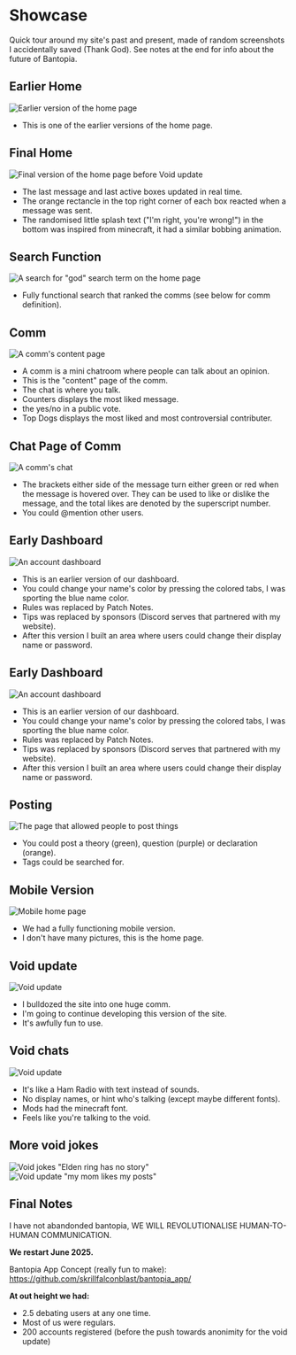 # Showcase
Quick tour around my site's past and present, made of random screenshots I accidentally saved (Thank God). See notes at the end for info about the future of Bantopia.

## Earlier Home
![Earlier version of the home page](website_showcase/earlier_home.png)
- This is one of the earlier versions of the home page.

## Final Home
![Final version of the home page before Void update](website_showcase/final_home.png)
- The last message and last active boxes updated in real time.
- The orange rectancle in the top right corner of each box reacted when a message was sent.
- The randomised little splash text ("I'm right, you're wrong!") in the bottom was inspired from minecraft, it had a similar bobbing animation.

## Search Function
![A search for "god" search term on the home page](website_showcase/search.png)
- Fully functional search that ranked the comms (see below for comm definition).

## Comm
![A comm's content page](website_showcase/comm_about.png)
- A comm is a mini chatroom where people can talk about an opinion.
- This is the "content" page of the comm.
- The chat is where you talk.
- Counters displays the most liked message.
- the yes/no in a public vote.
- Top Dogs displays the most liked and most controversial contributer.

## Chat Page of Comm
![A comm's chat](website_showcase/comm_chat.png)
- The brackets either side of the message turn either green or red when the message is hovered over. They can be used to like or dislike the message, and the total likes are denoted by the superscript number.
- You could @mention other users.

## Early Dashboard
![An account dashboard](website_showcase/dashboard.png)
- This is an earlier version of our dashboard.
- You could change your name's color by pressing the colored tabs, I was sporting the blue name color.
- Rules was replaced by Patch Notes.
- Tips was replaced by sponsors (Discord serves that partnered with my website).
- After this version I built an area where users could change their display name or password.

## Early Dashboard
![An account dashboard](website_showcase/dashboard.png)
- This is an earlier version of our dashboard.
- You could change your name's color by pressing the colored tabs, I was sporting the blue name color.
- Rules was replaced by Patch Notes.
- Tips was replaced by sponsors (Discord serves that partnered with my website).
- After this version I built an area where users could change their display name or password.

## Posting
![The page that allowed people to post things](website_showcase/posting.png)
- You could post a theory (green), question (purple) or declaration (orange). 
- Tags could be searched for.
 
## Mobile Version
![Mobile home page](website_showcase/mobile_home.png)
- We had a fully functioning mobile version.
- I don't have many pictures, this is the home page.

## Void update
![Void update](website_showcase/ello.png)
- I bulldozed the site into one huge comm.
- I'm going to continue developing this version of the site.
- It's awfully fun to use.

## Void chats
![Void update](website_showcase/chats.png)
- It's like a Ham Radio with text instead of sounds.
- No display names, or hint who's talking (except maybe different fonts).
- Mods had the minecraft font.
- Feels like you're talking to the void.

## More void jokes
![Void jokes "Elden ring has no story"](website_showcase/jokes.png)
![Void update "my mom likes my posts"](website_showcase/more_jokes.png)

## Final Notes

I have not abandonded bantopia, WE WILL REVOLUTIONALISE HUMAN-TO-HUMAN COMMUNICATION.

**We restart June 2025.**

Bantopia App Concept (really fun to make): https://github.com/skrillfalconblast/bantopia_app/

**At out height we had:**
- 2.5 debating users at any one time.
- Most of us were regulars.
- 200 accounts registered (before the push towards anonimity for the void update)
